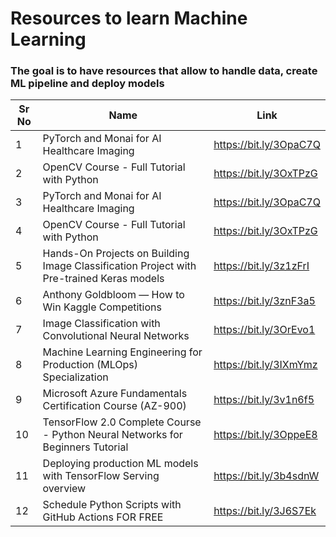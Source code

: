 # Resources to learn Machine Learning

### The goal is to have resources that allow to handle data, create ML pipeline and deploy models



| Sr No | Name                                                         | Link                                |
| ----- | ------------------------------------------------------------ | ----------------------------------- |
| 1     | PyTorch and Monai for AI Healthcare Imaging                  | https://bit.ly/3OpaC7Q              |
| 2     | OpenCV Course - Full Tutorial with Python                    | https://bit.ly/3OxTPzG              |
| 3     | PyTorch and Monai for AI Healthcare Imaging                  | https://bit.ly/3OpaC7Q              |
| 4     | OpenCV Course - Full Tutorial with Python                    | https://bit.ly/3OxTPzG              |
| 5     | Hands-On Projects on Building Image Classification Project with Pre-trained Keras models | https://bit.ly/3z1zFrI |
| 6    | Anthony Goldbloom — How to Win Kaggle Competitions | https://bit.ly/3znF3a5 |
| 7 | Image Classification with Convolutional Neural Networks | https://bit.ly/3OrEvo1 |
| 8 | Machine Learning Engineering for Production (MLOps) Specialization | https://bit.ly/3IXmYmz |
| 9 | Microsoft Azure Fundamentals Certification Course (AZ-900) | https://bit.ly/3v1n6f5 |
| 10 | TensorFlow 2.0 Complete Course - Python Neural Networks for Beginners Tutorial | https://bit.ly/3OppeE8 |
| 11 | Deploying production ML models with TensorFlow Serving overview | https://bit.ly/3b4sdnW |
| 12 | Schedule Python Scripts with GitHub Actions FOR FREE | https://bit.ly/3J6S7Ek|

